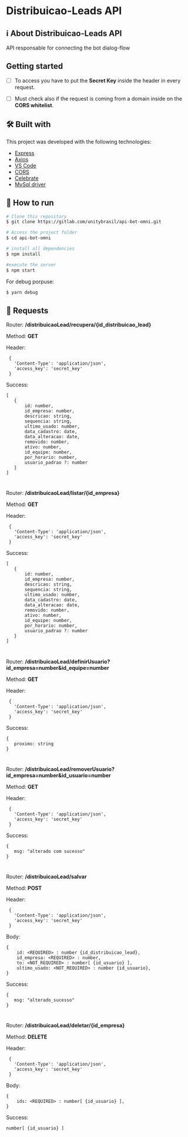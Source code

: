 # Distribuicao-Leads API

## ℹ️ About Distribuicao-Leads API
API responsable for connecting the bot dialog-flow

## Getting started

- [ ] To access you have to put the **Secret Key** inside the header in every request.

- [ ] Must check also if the request is coming from a domain inside on the **CORS whitelist**.


## 🛠 Built with

This project was developed with the following technologies:

-   [Express](https://www.npmjs.com/package/express)
-   [Axios](https://www.npmjs.com/package/axios)
-   [VS Code](https://code.visualstudio.com/)
-   [CORS](https://www.npmjs.com/package/cors)
-   [Celebrate](https://www.npmjs.com/package/celebrate)
-   [MySql driver](https://www.npmjs.com/package/mysql)


## 🚀 How to run

```bash
# Clone this repository
$ git clone https://gitlab.com/unitybrasil/api-bot-omni.git

# Access the project folder
$ cd api-bot-omni

# install all dependencies
$ npm install

#execute the server
$ npm start

```
For debug porpuse: 

```bash
$ yarn debug
```

## 📨 Requests

Router: **/distribuicaoLead/recupera/{id_distribuicao_lead}**

Method: **GET**

Header:
 ```response
  {
    'Content-Type': 'application/json',
    'access_key': 'secret_key'
  } 
```

Success:
 ```response
[
	{
		id: number,
		id_empresa: number,
		descricao: string,
		sequencia: string,
		ultimo_usado: number,
		data_cadastro: date,
		data_alteracao: date,
		removido: number,
		ativo: number,
		id_equipe: number,
		por_horario: number,
		usuario_padrao ?: number
	}
]
```
<h1></h1>

Router: **/distribuicaoLead/listar/{id_empresa}**

Method: **GET**

Header:
 ```response
  {
    'Content-Type': 'application/json',
    'access_key': 'secret_key'
  } 
```

Success:
 ```response
[
	{
		id: number,
		id_empresa: number,
		descricao: string,
		sequencia: string,
		ultimo_usado: number,
		data_cadastro: date,
		data_alteracao: date,
		removido: number,
		ativo: number,
		id_equipe: number,
		por_horario: number,
		usuario_padrao ?: number
	}
]
```
<h1></h1>

Router: **/distribuicaoLead/definirUsuario?id_empresa=number&id_equipe=number**

Method: **GET**

Header:
 ```response
  {
    'Content-Type': 'application/json',
    'access_key': 'secret_key'
  } 
```

Success:
 ```response
{
	proximo: string
}
```

<h1></h1>

Router: **/distribuicaoLead/removerUsuario?id_empresa=number&id_usuario=number**

Method: **GET**

Header:
 ```response
  {
    'Content-Type': 'application/json',
    'access_key': 'secret_key'
  } 
```

Success:
 ```response
{
	msg: "alterado com sucesso"
}
```

<h1></h1>

Router: **/distribuicaoLead/salvar**

Method: **POST**

Header:
 ```response
  {
    'Content-Type': 'application/json',
    'access_key': 'secret_key'
  } 
```

Body:
```response
{
    id: <REQUIRED> : number {id_distribuicao_lead},
    id_empresa: <REQUIRED> : number,
    to: <NOT_REQUIRED> : number[ {id_usuario} ],
    ultimo_usado: <NOT_REQUIRED> : number {id_usuario},
}
```

Success:
 ```response
{
	msg: "alterado_sucesso"
}
```

<h1></h1>

Router: **/distribuicaoLead/deletar/{id_empresa}**

Method: **DELETE**

Header:
 ```response
  {
    'Content-Type': 'application/json',
    'access_key': 'secret_key'
  } 
```

Body:
```response
{
    ids: <REQUIRED> : number[ {id_usuario} ],
}
```

Success:
 ```response
number[ {id_usuario} ]
```